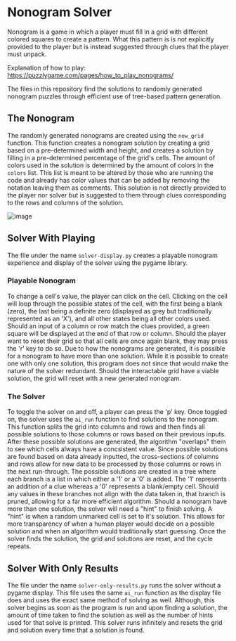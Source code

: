 # Nonogram Solver
Nonogram is a game in which a player must fill in a grid with different colored squares to create a pattern. What this pattern is is not explicitly provided to the player but is instead suggested through clues that the player must unpack.

Explanation of how to play:
https://puzzlygame.com/pages/how_to_play_nonograms/

The files in this repository find the solutions to randomly generated nonogram puzzles through efficient use of tree-based pattern generation.

## The Nonogram
The randomly generated nonograms are created using the `new_grid` function. This function creates a nonogram solution by creating a grid based on a pre-determined width and height, and creates a solution by filling in a pre-determined percentage of the grid's cells. The amount of colors used in the solution is determined by the amount of colors in the `colors` list. This list is meant to be altered by those who are running the code and already has color values that can be added by removing the notation leaving them as comments. This solution is not directly provided to the player nor solver but is suggested to them through clues corresponding to the rows and columns of the solution.

![image](https://github.com/user-attachments/assets/d61ed409-57fc-401d-83c7-26d1e66cd5c1)

## Solver With Playing
The file under the name `solver-display.py` creates a playable nonogram experience and display of the solver using the pygame library.

### Playable Nonogram
To change a cell's value, the player can click on the cell. Clicking on the cell will loop through the possible states of the cell, with the first being a blank (zero), the last being a definite zero (displayed as grey but traditionally represented as an 'X'), and all other states being all other colors used. Should an input of a column or row match the clues provided, a green square will be displayed at the end of that row or column. Should the player want to reset their grid so that all cells are once again blank, they may press the 'r' key to do so. Due to how the nonograms are generated, it is possible for a nonogram to have more than one solution. While it is possible to create one with only one solution, this program does not since that would make the nature of the solver redundant. Should the interactable grid have a viable solution, the grid will reset with a new generated nonogram.

### The Solver
To toggle the solver on and off, a player can press the 'p' key. Once toggled on, the solver uses the `ai_run` function to find solutions to the nonogram. This function splits the grid into columns and rows and then finds all possible solutions to those columns or rows based on their previous inputs. After these possible solutions are generated, the algorithm "overlaps" them to see which cells always have a concsistent value. Since possible solutions are found based on data already inputted, the cross-sections of columns and rows allow for new data to be processed by those columns or rows in the next run-through. The possible solutions are created in a tree where each branch is a list in which either a '1' or a '0' is added. The '1' represents an addition of a clue whereas a '0' represents a blank/empty cell. Should any values in these branches not align with the data taken in, that branch is pruned, allowing for a far more efficient algorithm. Should a nonogram have more than one solution, the solver will need a "hint" to finish solving. A "hint" is when a random unmarked cell is set to it's solution. This allows for more transparency of when a human player would decide on a possible solution and when an algorithm would traditionally start guessing. Once the solver finds the solution, the grid and solutions are reset, and the cycle repeats.

## Solver With Only Results
The file under the name `solver-only-results.py` runs the solver without a pygame display. This file uses the same `ai_run` function as the display file does and uses the exact same method of solving as well. Although, this solver begins as soon as the program is run and upon finding a solution, the amount of time taken to find the solution as well as the number of hints used for that solve is printed. This solver runs infinitely and resets the grid and solution every time that a solution is found.
